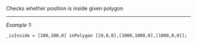 Checks whether position is inside given polygon


---
*Example 1:*
```sqf
_isInside = [100,100,0] inPolygon [[0,0,0],[1000,1000,0],[1000,0,0]];
```